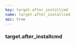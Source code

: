 ```yaml
---
key: target.after_installcmd
name: target.after_installcmd
api: true
---
```


### target.after_installcmd
